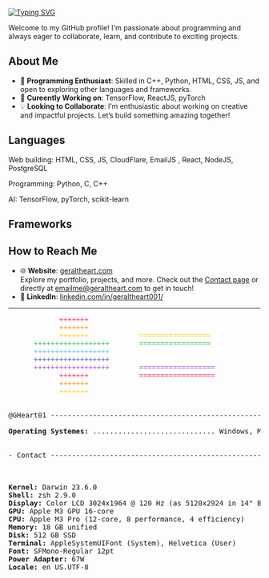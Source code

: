 [![Typing SVG](https://readme-typing-svg.herokuapp.com?color=ffffff&&duration=3000&lines=👋+Hello,+I'm+Geralt+Heart;@GHeart01)](https://git.io/typing-svg)


Welcome to my GitHub profile! I'm passionate about programming and always eager to collaborate, learn, and contribute to exciting projects.

## About Me  
- 🔧 **Programming Enthusiast**: Skilled in C++, Python, HTML, CSS, JS, and open to exploring other languages and frameworks.
- 🔨 **Cureently Working on**: TensorFlow, ReactJS, pyTorch
- 💡 **Looking to Collaborate**: I’m enthusiastic about working on creative and impactful projects. Let’s build something amazing together!  

## Languages
Web building: HTML, CSS, JS, CloudFlare, EmailJS , React, NodeJS, PostgreSQL

Programming: Python, C, C++

AI: TensorFlow, pyTorch, scikit-learn


## Frameworks

## How to Reach Me  
- 🌐 **Website**: [geraltheart.com](https://geraltheart.com)  
  Explore my portfolio, projects, and more. Check out the [Contact page](https://geraltheart.com/contact) or directly at emailme@geraltheart.com to get in touch!  
- 💼 **LinkedIn**: [linkedin.com/in/geraltheart001/](https://www.linkedin.com/in/geraltheart001/)  

---


<pre>
<span style="color:#FF2D55">            +++++++</span>
<span style="color:#FF9500">            +++++++</span>
<span style="color:#FFD60A">            +++++++            =================</span>
<span style="color:#34C759">      ++++++++++++++++++       =================</span>
<span style="color:#5AC8FA">      ++++++++++++++++++</span>
<span style="color:#5856D6">      ++++++++++++++++++</span>
<span style="color:#AF52DE">      ++++++++++++++++++       ==================</span>
<span style="color:#FF2D55">            +++++++            ==================</span>
<span style="color:#FF9500">            +++++++</span>
<span style="color:#FFD60A">            +++++++</span>


@GHeart01 --------------------------------------------------------------------

<b>Operating Systemes:</b> ............................. Windows, MacOS, Linux


- Contact --------------------------------------------------------------------



<b>Kernel:</b> Darwin 23.6.0  
<b>Shell:</b> zsh 2.9.0  
<b>Display:</b> Color LCD 3024x1964 @ 120 Hz (as 5120x2924 in 14" Built-in)  
<b>GPU:</b> Apple M3 GPU 16-core  
<b>CPU:</b> Apple M3 Pro (12-core, 8 performance, 4 efficiency)  
<b>Memory:</b> 18 GB unified  
<b>Disk:</b> 512 GB SSD  
<b>Terminal:</b> AppleSystemUIFont (System), Helvetica (User)  
<b>Font:</b> SFMono-Regular 12pt  
<b>Power Adapter:</b> 67W  
<b>Locale:</b> en_US.UTF-8  
</pre>


